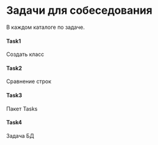 # Задачи для собеседования

В каждом каталоге по задаче.

#### Task1

Создать класс

#### Task2

Сравнение строк

#### Task3

Пакет Tasks

#### Task4 

Задача БД

